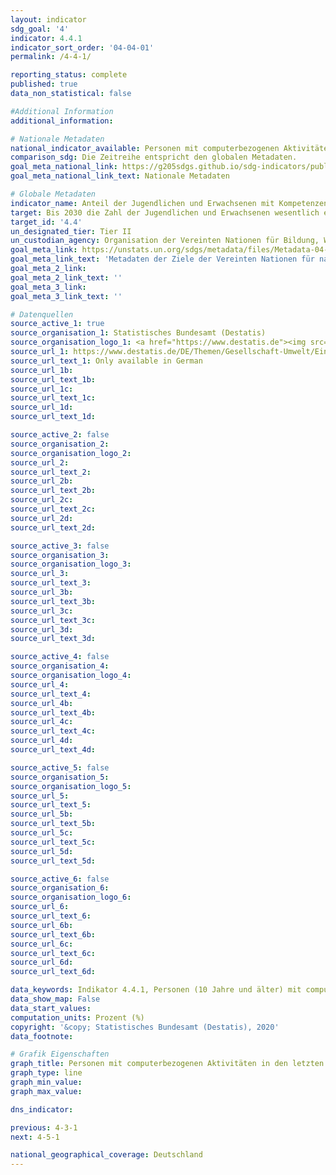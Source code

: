 ```yaml
---
layout: indicator
sdg_goal: '4'
indicator: 4.4.1
indicator_sort_order: '04-04-01'
permalink: /4-4-1/

reporting_status: complete
published: true
data_non_statistical: false

#Additional Information
additional_information: 

# Nationale Metadaten
national_indicator_available: Personen mit computerbezogenen Aktivitäten in den letzten 12 Monaten
comparison_sdg: Die Zeitreihe entspricht den globalen Metadaten.
goal_meta_national_link: https://g205sdgs.github.io/sdg-indicators/public/MetaDe/4.4.1.pdf
goal_meta_national_link_text: Nationale Metadaten

# Globale Metadaten
indicator_name: Anteil der Jugendlichen und Erwachsenen mit Kompetenzen in Informations- und Kommunikationstechnologie (IKT), nach Art der Kompetenz
target: Bis 2030 die Zahl der Jugendlichen und Erwachsenen wesentlich erhöhen, die über die entsprechenden Qualifikationen einschließlich fachlicher und beruflicher Qualifikationen für eine Beschäftigung, eine menschenwürdige Arbeit und Unternehmertum verfügen
target_id: '4.4'
un_designated_tier: Tier II
un_custodian_agency: Organisation der Vereinten Nationen für Bildung, Wissenschaft und Kultur - Statistische Behörde (UNESCO-UIS)/Internationale Fernmeldeunion (ITU)
goal_meta_link: https://unstats.un.org/sdgs/metadata/files/Metadata-04-04-01.pdf
goal_meta_link_text: 'Metadaten der Ziele der Vereinten Nationen für nachhaltige Entwicklung'
goal_meta_2_link: 
goal_meta_2_link_text: ''
goal_meta_3_link: 
goal_meta_3_link_text: ''

# Datenquellen
source_active_1: true
source_organisation_1: Statistisches Bundesamt (Destatis)
source_organisation_logo_1: <a href="https://www.destatis.de"><img src="https://g205sdgs.github.io/sdg-indicators/public/logos/destatis.png" alt="Logo destatis" /></a>
source_url_1: https://www.destatis.de/DE/Themen/Gesellschaft-Umwelt/Einkommen-Konsum-Lebensbedingungen/IT-Nutzung/Publikationen/Downloads-IT-Nutzung/private-haushalte-ikt-2150400187004.pdf
source_url_text_1: Only available in German
source_url_1b: 
source_url_text_1b: 
source_url_1c: 
source_url_text_1c: 
source_url_1d: 
source_url_text_1d: 

source_active_2: false
source_organisation_2: 
source_organisation_logo_2: 
source_url_2: 
source_url_text_2: 
source_url_2b: 
source_url_text_2b: 
source_url_2c: 
source_url_text_2c: 
source_url_2d: 
source_url_text_2d: 

source_active_3: false
source_organisation_3: 
source_organisation_logo_3: 
source_url_3: 
source_url_text_3: 
source_url_3b: 
source_url_text_3b: 
source_url_3c: 
source_url_text_3c: 
source_url_3d: 
source_url_text_3d: 

source_active_4: false
source_organisation_4: 
source_organisation_logo_4: 
source_url_4: 
source_url_text_4: 
source_url_4b: 
source_url_text_4b: 
source_url_4c: 
source_url_text_4c: 
source_url_4d: 
source_url_text_4d: 

source_active_5: false
source_organisation_5: 
source_organisation_logo_5: 
source_url_5: 
source_url_text_5: 
source_url_5b: 
source_url_text_5b: 
source_url_5c: 
source_url_text_5c: 
source_url_5d: 
source_url_text_5d: 

source_active_6: false
source_organisation_6: 
source_organisation_logo_6: 
source_url_6: 
source_url_text_6: 
source_url_6b: 
source_url_text_6b: 
source_url_6c: 
source_url_text_6c: 
source_url_6d: 
source_url_text_6d: 

data_keywords: Indikator 4.4.1, Personen (10 Jahre und älter) mit computerbezogenen Aktivitäten in den letzten 12 Monaten, Organisation der Vereinten Nationen für Bildung Wissenschaft und Kultur - Statistische Behörde (UNESCO-UIS), Internationale Fernmeldeunion (ITU)
data_show_map: False
data_start_values:
computation_units: Prozent (%)
copyright: '&copy; Statistisches Bundesamt (Destatis), 2020'
data_footnote: 

# Grafik Eigenschaften
graph_title: Personen mit computerbezogenen Aktivitäten in den letzten 12 Monaten
graph_type: line
graph_min_value: 
graph_max_value: 

dns_indicator: 

previous: 4-3-1
next: 4-5-1

national_geographical_coverage: Deutschland
---
```


